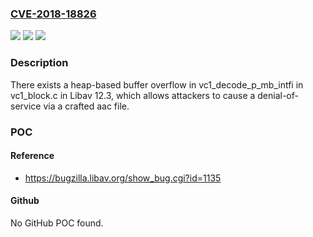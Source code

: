 ### [CVE-2018-18826](https://cve.mitre.org/cgi-bin/cvename.cgi?name=CVE-2018-18826)
![](https://img.shields.io/static/v1?label=Product&message=n%2Fa&color=blue)
![](https://img.shields.io/static/v1?label=Version&message=n%2Fa&color=blue)
![](https://img.shields.io/static/v1?label=Vulnerability&message=n%2Fa&color=brighgreen)

### Description

There exists a heap-based buffer overflow in vc1_decode_p_mb_intfi in vc1_block.c in Libav 12.3, which allows attackers to cause a denial-of-service via a crafted aac file.

### POC

#### Reference
- https://bugzilla.libav.org/show_bug.cgi?id=1135

#### Github
No GitHub POC found.

